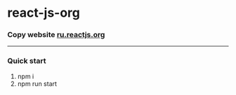 # react-js-org

### Copy website [ru.reactjs.org](https://ru.reactjs.org)
***

### Quick start
1. npm i
2. npm run start
